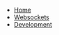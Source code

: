 <!-- docs/_sidebar.md -->

* [Home](../README.md)
* [Websockets](./pages/WebSocketProt.md)
* [Development](./pages/Development.md)